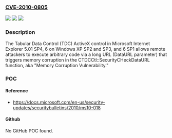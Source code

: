 ### [CVE-2010-0805](https://cve.mitre.org/cgi-bin/cvename.cgi?name=CVE-2010-0805)
![](https://img.shields.io/static/v1?label=Product&message=n%2Fa&color=blue)
![](https://img.shields.io/static/v1?label=Version&message=n%2Fa&color=blue)
![](https://img.shields.io/static/v1?label=Vulnerability&message=n%2Fa&color=brighgreen)

### Description

The Tabular Data Control (TDC) ActiveX control in Microsoft Internet Explorer 5.01 SP4, 6 on Windows XP SP2 and SP3, and 6 SP1 allows remote attackers to execute arbitrary code via a long URL (DataURL parameter) that triggers memory corruption in the CTDCCtl::SecurityCHeckDataURL function, aka "Memory Corruption Vulnerability."

### POC

#### Reference
- https://docs.microsoft.com/en-us/security-updates/securitybulletins/2010/ms10-018

#### Github
No GitHub POC found.

